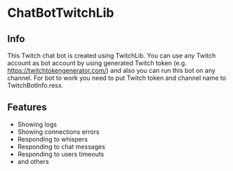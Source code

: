 # ChatBotTwitchLib

## Info

This Twitch chat bot is created using TwitchLib.
You can use any Twitch account as bot account by using generated Twitch token (e.g. https://twitchtokengenerator.com/) and also you can run this bot on any channel.
For bot to work you need to put Twitch token and channel name to TwitchBotInfo.resx.
## Features

* Showing logs
* Showing connections errors
* Responding to whispers
* Responding to chat messages
* Responding to users timeouts
* and others
